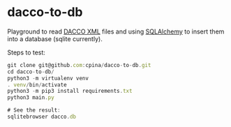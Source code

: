 
# dacco-to-db

Playground to read [DACCO XML](https://github.com/cpina/dacco) files and using [SQLAlchemy](https://www.sqlalchemy.org/) to insert them into a database (sqlite currently).

Steps to test:
```js
git clone git@github.com:cpina/dacco-to-db.git
cd dacco-to-db/
python3 -m virtualenv venv
. venv/bin/activate
python3 -m pip3 install requirements.txt
python3 main.py

# See the result:
sqlitebrowser dacco.db
```
